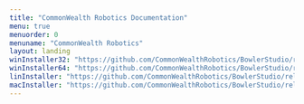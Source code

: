 ```yaml
---
title: "CommonWealth Robotics Documentation"
menu: true
menuorder: 0
menuname: "CommonWealth Robotics"
layout: landing
winInstaller32: "https://github.com/CommonWealthRobotics/BowlerStudio/releases/download/0.31.9/Windows-32-BowlerStudio-0.31.9.exe"
winInstaller64: "https://github.com/CommonWealthRobotics/BowlerStudio/releases/download/0.31.9/Windows-64-BowlerStudio-0.31.9.exe"
linInstaller: "https://github.com/CommonWealthRobotics/BowlerStudio/releases/download/0.31.9/Ubuntu-BowlerStudio-0.31.9.deb"
macInstaller: "https://github.com/CommonWealthRobotics/BowlerStudio/releases/download/0.31.9/MacOSX-BowlerStudio-0.31.9.zip"
---
```


